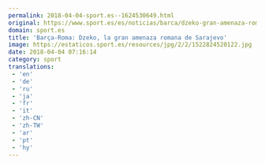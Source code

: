 ```yaml
---
permalink: 2018-04-04-sport.es--1624530649.html
original: https://www.sport.es/es/noticias/barca/dzeko-gran-amenaza-romana-sarajevo-6733367?utm_source=rss-noticias&utm_medium=feed&utm_campaign=barca
domain: sport.es
title: 'Barça-Roma: Dzeko, la gran amenaza romana de Sarajevo'
image: https://estaticos.sport.es/resources/jpg/2/2/1522824520122.jpg
date: 2018-04-04 07:16:14
category: sport
translations: 
 - 'en'
 - 'de'
 - 'ru'
 - 'ja'
 - 'fr'
 - 'it'
 - 'zh-CN'
 - 'zh-TW'
 - 'ar'
 - 'pt'
 - 'hy'
---
```


